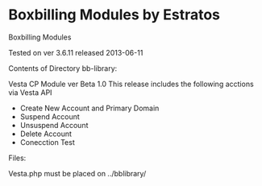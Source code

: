 Boxbilling Modules by Estratos
==========

Boxbilling Modules 

Tested on ver  3.6.11 released 2013-06-11

Contents of Directory bb-library:

Vesta CP Module ver Beta 1.0
This release includes the following acctions via  Vesta API
- Create New Account and Primary Domain
- Suspend Account
- Unsuspend Account
- Delete Account
- Conecction Test 

Files:

Vesta.php must be placed on ../bblibrary/



